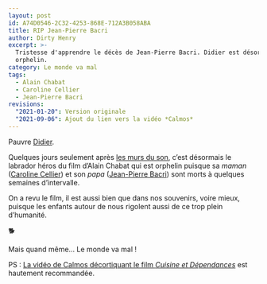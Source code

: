 ```yaml
---
layout: post
id: A74D0546-2C32-4253-868E-712A3B058ABA
title: RIP Jean-Pierre Bacri
author: Dirty Henry
excerpt: >-
  Tristesse d'apprendre le décès de Jean-Pierre Bacri. Didier est désormais
  orphelin.
category: Le monde va mal
tags:
  - Alain Chabat
  - Caroline Cellier
  - Jean-Pierre Bacri
revisions:
  "2021-01-20": Version originale
  "2021-09-06": Ajout du lien vers la vidéo *Calmos*
---
```


Pauvre [Didier][3].

Quelques jours seulement après [les murs du son][i1], c’est désormais le
labrador héros du film d’Alain Chabat qui est orphelin puisque sa _maman_
([Caroline Cellier][1]) et son _papa_ ([Jean-Pierre Bacri][2]) sont morts à
quelques semaines d’intervalle.

On a revu le film, il est aussi bien que dans nos souvenirs, voire mieux,
puisque les enfants autour de nous rigolent aussi de ce trop plein d’humanité.

🐕

Mais quand même… Le monde va mal !

PS : [La vidéo de Calmos décortiquant le film _Cuisine et Dépendances_][4] est
hautement recommandée.

[1]: https://fr.wikipedia.org/wiki/Caroline_Cellier
[2]: https://fr.wikipedia.org/wiki/Jean-Pierre_Bacri
[3]: https://letterboxd.com/film/didier/
[4]: https://youtu.be/Nj5aedz2iso
[i1]: https://www.deadrooster.org/rip-phil-spector/
